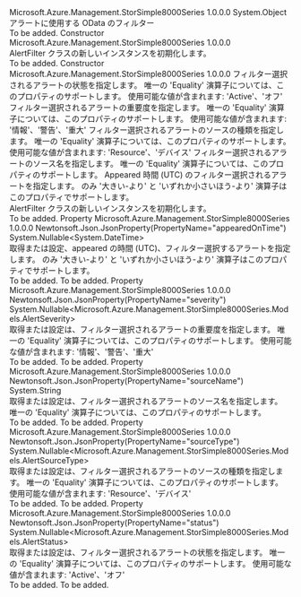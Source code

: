 <Type Name="AlertFilter" FullName="Microsoft.Azure.Management.StorSimple8000Series.Models.AlertFilter">
  <TypeSignature Language="C#" Value="public class AlertFilter" />
  <TypeSignature Language="ILAsm" Value=".class public auto ansi beforefieldinit AlertFilter extends System.Object" />
  <TypeSignature Language="DocId" Value="T:Microsoft.Azure.Management.StorSimple8000Series.Models.AlertFilter" />
  <TypeSignature Language="VB.NET" Value="Public Class AlertFilter" />
  <TypeSignature Language="F#" Value="type AlertFilter = class" />
  <AssemblyInfo>
    <AssemblyName>Microsoft.Azure.Management.StorSimple8000Series</AssemblyName>
    <AssemblyVersion>1.0.0.0</AssemblyVersion>
  </AssemblyInfo>
  <Base>
    <BaseTypeName>System.Object</BaseTypeName>
  </Base>
  <Interfaces />
  <Docs>
    <summary>
            アラートに使用する OData のフィルター
            </summary>
    <remarks>To be added.</remarks>
  </Docs>
  <Members>
    <Member MemberName=".ctor">
      <MemberSignature Language="C#" Value="public AlertFilter ();" />
      <MemberSignature Language="ILAsm" Value=".method public hidebysig specialname rtspecialname instance void .ctor() cil managed" />
      <MemberSignature Language="DocId" Value="M:Microsoft.Azure.Management.StorSimple8000Series.Models.AlertFilter.#ctor" />
      <MemberSignature Language="VB.NET" Value="Public Sub New ()" />
      <MemberType>Constructor</MemberType>
      <AssemblyInfo>
        <AssemblyName>Microsoft.Azure.Management.StorSimple8000Series</AssemblyName>
        <AssemblyVersion>1.0.0.0</AssemblyVersion>
      </AssemblyInfo>
      <Parameters />
      <Docs>
        <summary>
            AlertFilter クラスの新しいインスタンスを初期化します。
            </summary>
        <remarks>To be added.</remarks>
      </Docs>
    </Member>
    <Member MemberName=".ctor">
      <MemberSignature Language="C#" Value="public AlertFilter (Nullable&lt;Microsoft.Azure.Management.StorSimple8000Series.Models.AlertStatus&gt; status = null, Nullable&lt;Microsoft.Azure.Management.StorSimple8000Series.Models.AlertSeverity&gt; severity = null, Nullable&lt;Microsoft.Azure.Management.StorSimple8000Series.Models.AlertSourceType&gt; sourceType = null, string sourceName = null, Nullable&lt;DateTime&gt; appearedOnTime = null);" />
      <MemberSignature Language="ILAsm" Value=".method public hidebysig specialname rtspecialname instance void .ctor(valuetype System.Nullable`1&lt;valuetype Microsoft.Azure.Management.StorSimple8000Series.Models.AlertStatus&gt; status, valuetype System.Nullable`1&lt;valuetype Microsoft.Azure.Management.StorSimple8000Series.Models.AlertSeverity&gt; severity, valuetype System.Nullable`1&lt;valuetype Microsoft.Azure.Management.StorSimple8000Series.Models.AlertSourceType&gt; sourceType, string sourceName, valuetype System.Nullable`1&lt;valuetype System.DateTime&gt; appearedOnTime) cil managed" />
      <MemberSignature Language="DocId" Value="M:Microsoft.Azure.Management.StorSimple8000Series.Models.AlertFilter.#ctor(System.Nullable{Microsoft.Azure.Management.StorSimple8000Series.Models.AlertStatus},System.Nullable{Microsoft.Azure.Management.StorSimple8000Series.Models.AlertSeverity},System.Nullable{Microsoft.Azure.Management.StorSimple8000Series.Models.AlertSourceType},System.String,System.Nullable{System.DateTime})" />
      <MemberSignature Language="VB.NET" Value="Public Sub New (Optional status As Nullable(Of AlertStatus) = null, Optional severity As Nullable(Of AlertSeverity) = null, Optional sourceType As Nullable(Of AlertSourceType) = null, Optional sourceName As String = null, Optional appearedOnTime As Nullable(Of DateTime) = null)" />
      <MemberSignature Language="F#" Value="new Microsoft.Azure.Management.StorSimple8000Series.Models.AlertFilter : Nullable&lt;Microsoft.Azure.Management.StorSimple8000Series.Models.AlertStatus&gt; * Nullable&lt;Microsoft.Azure.Management.StorSimple8000Series.Models.AlertSeverity&gt; * Nullable&lt;Microsoft.Azure.Management.StorSimple8000Series.Models.AlertSourceType&gt; * string * Nullable&lt;DateTime&gt; -&gt; Microsoft.Azure.Management.StorSimple8000Series.Models.AlertFilter" Usage="new Microsoft.Azure.Management.StorSimple8000Series.Models.AlertFilter (status, severity, sourceType, sourceName, appearedOnTime)" />
      <MemberType>Constructor</MemberType>
      <AssemblyInfo>
        <AssemblyName>Microsoft.Azure.Management.StorSimple8000Series</AssemblyName>
        <AssemblyVersion>1.0.0.0</AssemblyVersion>
      </AssemblyInfo>
      <Parameters>
        <Parameter Name="status" Type="System.Nullable&lt;Microsoft.Azure.Management.StorSimple8000Series.Models.AlertStatus&gt;" />
        <Parameter Name="severity" Type="System.Nullable&lt;Microsoft.Azure.Management.StorSimple8000Series.Models.AlertSeverity&gt;" />
        <Parameter Name="sourceType" Type="System.Nullable&lt;Microsoft.Azure.Management.StorSimple8000Series.Models.AlertSourceType&gt;" />
        <Parameter Name="sourceName" Type="System.String" />
        <Parameter Name="appearedOnTime" Type="System.Nullable&lt;System.DateTime&gt;" />
      </Parameters>
      <Docs>
        <param name="status">フィルター選択されるアラートの状態を指定します。 唯一の 'Equality' 演算子については、このプロパティのサポートします。
            使用可能な値が含まれます: 'Active'、'オフ'</param>
        <param name="severity">フィルター選択されるアラートの重要度を指定します。 唯一の 'Equality' 演算子については、このプロパティのサポートします。
            使用可能な値が含まれます: '情報'、'警告'、'重大'</param>
        <param name="sourceType">フィルター選択されるアラートのソースの種類を指定します。 唯一の 'Equality' 演算子については、このプロパティのサポートします。 使用可能な値が含まれます: 'Resource'、'デバイス'</param>
        <param name="sourceName">フィルター選択されるアラートのソース名を指定します。 唯一の 'Equality' 演算子については、このプロパティのサポートします。</param>
        <param name="appearedOnTime">Appeared 時間 (UTC) のフィルター選択されるアラートを指定します。 のみ '大きい-より' と 'いずれか小さいほう-より' 演算子はこのプロパティでサポートします。</param>
        <summary>
            AlertFilter クラスの新しいインスタンスを初期化します。
            </summary>
        <remarks>To be added.</remarks>
      </Docs>
    </Member>
    <Member MemberName="AppearedOnTime">
      <MemberSignature Language="C#" Value="public Nullable&lt;DateTime&gt; AppearedOnTime { get; set; }" />
      <MemberSignature Language="ILAsm" Value=".property instance valuetype System.Nullable`1&lt;valuetype System.DateTime&gt; AppearedOnTime" />
      <MemberSignature Language="DocId" Value="P:Microsoft.Azure.Management.StorSimple8000Series.Models.AlertFilter.AppearedOnTime" />
      <MemberSignature Language="VB.NET" Value="Public Property AppearedOnTime As Nullable(Of DateTime)" />
      <MemberSignature Language="F#" Value="member this.AppearedOnTime : Nullable&lt;DateTime&gt; with get, set" Usage="Microsoft.Azure.Management.StorSimple8000Series.Models.AlertFilter.AppearedOnTime" />
      <MemberType>Property</MemberType>
      <AssemblyInfo>
        <AssemblyName>Microsoft.Azure.Management.StorSimple8000Series</AssemblyName>
        <AssemblyVersion>1.0.0.0</AssemblyVersion>
      </AssemblyInfo>
      <Attributes>
        <Attribute>
          <AttributeName>Newtonsoft.Json.JsonProperty(PropertyName="appearedOnTime")</AttributeName>
        </Attribute>
      </Attributes>
      <ReturnValue>
        <ReturnType>System.Nullable&lt;System.DateTime&gt;</ReturnType>
      </ReturnValue>
      <Docs>
        <summary>
            取得または設定、appeared の時間 (UTC)、フィルター選択するアラートを指定します。 のみ '大きい-より' と 'いずれか小さいほう-より' 演算子はこのプロパティでサポートします。
            </summary>
        <value>To be added.</value>
        <remarks>To be added.</remarks>
      </Docs>
    </Member>
    <Member MemberName="Severity">
      <MemberSignature Language="C#" Value="public Nullable&lt;Microsoft.Azure.Management.StorSimple8000Series.Models.AlertSeverity&gt; Severity { get; set; }" />
      <MemberSignature Language="ILAsm" Value=".property instance valuetype System.Nullable`1&lt;valuetype Microsoft.Azure.Management.StorSimple8000Series.Models.AlertSeverity&gt; Severity" />
      <MemberSignature Language="DocId" Value="P:Microsoft.Azure.Management.StorSimple8000Series.Models.AlertFilter.Severity" />
      <MemberSignature Language="VB.NET" Value="Public Property Severity As Nullable(Of AlertSeverity)" />
      <MemberSignature Language="F#" Value="member this.Severity : Nullable&lt;Microsoft.Azure.Management.StorSimple8000Series.Models.AlertSeverity&gt; with get, set" Usage="Microsoft.Azure.Management.StorSimple8000Series.Models.AlertFilter.Severity" />
      <MemberType>Property</MemberType>
      <AssemblyInfo>
        <AssemblyName>Microsoft.Azure.Management.StorSimple8000Series</AssemblyName>
        <AssemblyVersion>1.0.0.0</AssemblyVersion>
      </AssemblyInfo>
      <Attributes>
        <Attribute>
          <AttributeName>Newtonsoft.Json.JsonProperty(PropertyName="severity")</AttributeName>
        </Attribute>
      </Attributes>
      <ReturnValue>
        <ReturnType>System.Nullable&lt;Microsoft.Azure.Management.StorSimple8000Series.Models.AlertSeverity&gt;</ReturnType>
      </ReturnValue>
      <Docs>
        <summary>
            取得または設定は、フィルター選択されるアラートの重要度を指定します。
            唯一の 'Equality' 演算子については、このプロパティのサポートします。 使用可能な値が含まれます: '情報'、'警告'、'重大'
            </summary>
        <value>To be added.</value>
        <remarks>To be added.</remarks>
      </Docs>
    </Member>
    <Member MemberName="SourceName">
      <MemberSignature Language="C#" Value="public string SourceName { get; set; }" />
      <MemberSignature Language="ILAsm" Value=".property instance string SourceName" />
      <MemberSignature Language="DocId" Value="P:Microsoft.Azure.Management.StorSimple8000Series.Models.AlertFilter.SourceName" />
      <MemberSignature Language="VB.NET" Value="Public Property SourceName As String" />
      <MemberSignature Language="F#" Value="member this.SourceName : string with get, set" Usage="Microsoft.Azure.Management.StorSimple8000Series.Models.AlertFilter.SourceName" />
      <MemberType>Property</MemberType>
      <AssemblyInfo>
        <AssemblyName>Microsoft.Azure.Management.StorSimple8000Series</AssemblyName>
        <AssemblyVersion>1.0.0.0</AssemblyVersion>
      </AssemblyInfo>
      <Attributes>
        <Attribute>
          <AttributeName>Newtonsoft.Json.JsonProperty(PropertyName="sourceName")</AttributeName>
        </Attribute>
      </Attributes>
      <ReturnValue>
        <ReturnType>System.String</ReturnType>
      </ReturnValue>
      <Docs>
        <summary>
            取得または設定は、フィルター選択されるアラートのソース名を指定します。 唯一の 'Equality' 演算子については、このプロパティのサポートします。
            </summary>
        <value>To be added.</value>
        <remarks>To be added.</remarks>
      </Docs>
    </Member>
    <Member MemberName="SourceType">
      <MemberSignature Language="C#" Value="public Nullable&lt;Microsoft.Azure.Management.StorSimple8000Series.Models.AlertSourceType&gt; SourceType { get; set; }" />
      <MemberSignature Language="ILAsm" Value=".property instance valuetype System.Nullable`1&lt;valuetype Microsoft.Azure.Management.StorSimple8000Series.Models.AlertSourceType&gt; SourceType" />
      <MemberSignature Language="DocId" Value="P:Microsoft.Azure.Management.StorSimple8000Series.Models.AlertFilter.SourceType" />
      <MemberSignature Language="VB.NET" Value="Public Property SourceType As Nullable(Of AlertSourceType)" />
      <MemberSignature Language="F#" Value="member this.SourceType : Nullable&lt;Microsoft.Azure.Management.StorSimple8000Series.Models.AlertSourceType&gt; with get, set" Usage="Microsoft.Azure.Management.StorSimple8000Series.Models.AlertFilter.SourceType" />
      <MemberType>Property</MemberType>
      <AssemblyInfo>
        <AssemblyName>Microsoft.Azure.Management.StorSimple8000Series</AssemblyName>
        <AssemblyVersion>1.0.0.0</AssemblyVersion>
      </AssemblyInfo>
      <Attributes>
        <Attribute>
          <AttributeName>Newtonsoft.Json.JsonProperty(PropertyName="sourceType")</AttributeName>
        </Attribute>
      </Attributes>
      <ReturnValue>
        <ReturnType>System.Nullable&lt;Microsoft.Azure.Management.StorSimple8000Series.Models.AlertSourceType&gt;</ReturnType>
      </ReturnValue>
      <Docs>
        <summary>
            取得または設定は、フィルター選択されるアラートのソースの種類を指定します。 唯一の 'Equality' 演算子については、このプロパティのサポートします。
            使用可能な値が含まれます: 'Resource'、'デバイス'
            </summary>
        <value>To be added.</value>
        <remarks>To be added.</remarks>
      </Docs>
    </Member>
    <Member MemberName="Status">
      <MemberSignature Language="C#" Value="public Nullable&lt;Microsoft.Azure.Management.StorSimple8000Series.Models.AlertStatus&gt; Status { get; set; }" />
      <MemberSignature Language="ILAsm" Value=".property instance valuetype System.Nullable`1&lt;valuetype Microsoft.Azure.Management.StorSimple8000Series.Models.AlertStatus&gt; Status" />
      <MemberSignature Language="DocId" Value="P:Microsoft.Azure.Management.StorSimple8000Series.Models.AlertFilter.Status" />
      <MemberSignature Language="VB.NET" Value="Public Property Status As Nullable(Of AlertStatus)" />
      <MemberSignature Language="F#" Value="member this.Status : Nullable&lt;Microsoft.Azure.Management.StorSimple8000Series.Models.AlertStatus&gt; with get, set" Usage="Microsoft.Azure.Management.StorSimple8000Series.Models.AlertFilter.Status" />
      <MemberType>Property</MemberType>
      <AssemblyInfo>
        <AssemblyName>Microsoft.Azure.Management.StorSimple8000Series</AssemblyName>
        <AssemblyVersion>1.0.0.0</AssemblyVersion>
      </AssemblyInfo>
      <Attributes>
        <Attribute>
          <AttributeName>Newtonsoft.Json.JsonProperty(PropertyName="status")</AttributeName>
        </Attribute>
      </Attributes>
      <ReturnValue>
        <ReturnType>System.Nullable&lt;Microsoft.Azure.Management.StorSimple8000Series.Models.AlertStatus&gt;</ReturnType>
      </ReturnValue>
      <Docs>
        <summary>
            取得または設定は、フィルター選択されるアラートの状態を指定します。
            唯一の 'Equality' 演算子については、このプロパティのサポートします。 使用可能な値が含まれます: 'Active'、'オフ'
            </summary>
        <value>To be added.</value>
        <remarks>To be added.</remarks>
      </Docs>
    </Member>
  </Members>
</Type>